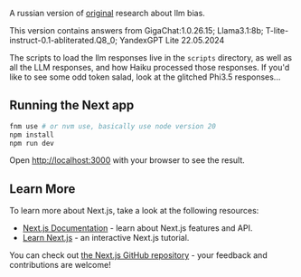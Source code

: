 A russian version of [original](https://github.com/jhancock532/imaginary-people/) research about llm bias.

This version contains answers from GigaChat:1.0.26.15; Llama3.1:8b; T-lite-instruct-0.1-abliterated.Q8_0; YandexGPT Lite 22.05.2024

The scripts to load the llm responses live in the `scripts` directory, as well as all the LLM responses, and how Haiku processed those responses. If you'd like to see some odd token salad, look at the glitched Phi3.5 responses...

## Running the Next app

```bash
fnm use # or nvm use, basically use node version 20
npm install
npm run dev
```

Open [http://localhost:3000](http://localhost:3000) with your browser to see the result.

## Learn More

To learn more about Next.js, take a look at the following resources:

- [Next.js Documentation](https://nextjs.org/docs) - learn about Next.js features and API.
- [Learn Next.js](https://nextjs.org/learn) - an interactive Next.js tutorial.

You can check out [the Next.js GitHub repository](https://github.com/vercel/next.js/) - your feedback and contributions are welcome!
